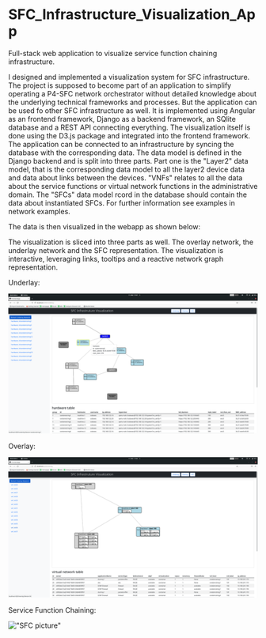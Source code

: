 # SFC_Infrastructure_Visualization_App

Full-stack web application to visualize service function chaining infrastructure. 

I designed and implemented a visualization system for SFC infrastructure. The project is supposed to become part of an application to simplify operating a P4-SFC network orchestrator without detailed knowledge about the underlying technical frameworks and processes. But the application can be used fo other SFC infrastructure as well.
It is implemented using Angular as an frontend framework, Django as a backend framework, an SQlite database and a REST API connecting everything. The visualization itself is done using the D3.js package and integrated into the frontend framework. The application can be connected to an infrastructure by syncing the database with the corresponding data. The data model is defined in the Django backend and is split into three parts. 
Part one is the "Layer2" data model, that is the corresponding data model to all the layer2 device data and data about links between the devices. "VNFs" relates to all the data about the service functions or virtual network functions in the administrative domain. The "SFCs" data model rcord in the database should contain the data about instantiated SFCs. For further information see examples in network examples.

The data is then visualized in the webapp as shown below:

The visualization is sliced into three parts as well. The overlay network, the underlay network and the SFC representation. The visualization is interactive, leveraging links, tooltips and a reactive network graph representation.

Underlay:

!["Underlay picture"](https://github.com/coderin42/SFC_Infrastructure_Visualization_App/blob/a7709ab21548bbf744021106153a7815982c78df/example%20pictures/Bildschirmfoto%20von%202022-03-11%2017-37-15.png)

Overlay:

!["Overlay picture"](https://github.com/coderin42/SFC_Infrastructure_Visualization_App/blob/ea55a9a9cbd622d8de3c2f6869b805b00c0dc39b/example%20pictures/Bildschirmfoto%20von%202022-03-11%2017-36-20.png)

Service Function Chaining:

!["SFC picture"](https://github.com/coderin42/SFC_Infrastructure_Visualization_App/blob/77419e7f86edeccf3b000f904cb9b2af64ce16e2/pictures/Bildschirmfoto%20von%202022-03-11%2017-38-27.png)
